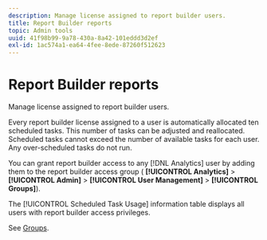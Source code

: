 ```yaml
---
description: Manage license assigned to report builder users.
title: Report Builder reports
topic: Admin tools
uuid: 41f98b99-9a78-430a-8a42-101eddd3d2ef
exl-id: 1ac574a1-ea64-4fee-8ede-87260f512623
---
```

# Report Builder reports

Manage license assigned to report builder users.

Every report builder license assigned to a user is automatically allocated ten scheduled tasks. This number of tasks can be adjusted and reallocated. Scheduled tasks cannot exceed the number of available tasks for each user. Any over-scheduled tasks do not run.

You can grant report builder access to any [!DNL Analytics] user by adding them to the report builder access group ( **[!UICONTROL Analytics]** > **[!UICONTROL Admin]** > **[!UICONTROL User Management]** > **[!UICONTROL Groups]**).

The [!UICONTROL Scheduled Task Usage] information table displays all users with report builder access privileges.

See [Groups](/help/admin/user-management2/c-user-groups/groups.md).

